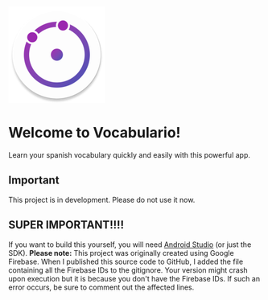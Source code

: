 ![logo](https://github.com/Ryanhtech/Vocabulario/blob/dev/app/src/main/res/mipmap-xxxhdpi/ic_launcher_round.png "Vocabulario logo")

# Welcome to Vocabulario!
 Learn your spanish vocabulary quickly and easily with this powerful app.

## Important
 This project is in development. Please do not use it now.

## SUPER IMPORTANT!!!!
 If you want to build this yourself, you will need [Android Studio](https://developer.android.com/studio)
 (or just the SDK). **Please note:** This project was originally created using Google Firebase. When I
 published this source code to GitHub, I added the file containing all the Firebase IDs to the gitignore.
 Your version might crash upon execution but it is because you don't have the Firebase IDs. If such an
 error occurs, be sure to comment out the affected lines.
